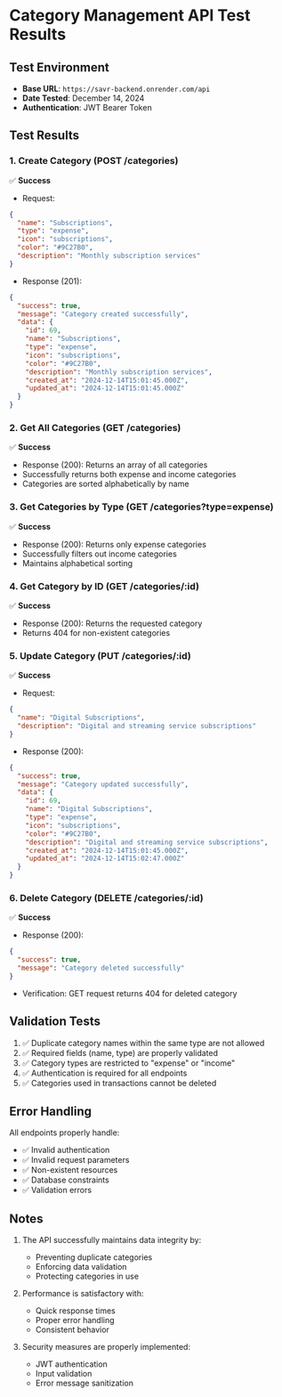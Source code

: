 # Category Management API Test Results

## Test Environment
- **Base URL**: `https://savr-backend.onrender.com/api`
- **Date Tested**: December 14, 2024
- **Authentication**: JWT Bearer Token

## Test Results

### 1. Create Category (POST /categories)
✅ **Success**
- Request:
```json
{
  "name": "Subscriptions",
  "type": "expense",
  "icon": "subscriptions",
  "color": "#9C27B0",
  "description": "Monthly subscription services"
}
```
- Response (201):
```json
{
  "success": true,
  "message": "Category created successfully",
  "data": {
    "id": 69,
    "name": "Subscriptions",
    "type": "expense",
    "icon": "subscriptions",
    "color": "#9C27B0",
    "description": "Monthly subscription services",
    "created_at": "2024-12-14T15:01:45.000Z",
    "updated_at": "2024-12-14T15:01:45.000Z"
  }
}
```

### 2. Get All Categories (GET /categories)
✅ **Success**
- Response (200): Returns an array of all categories
- Successfully returns both expense and income categories
- Categories are sorted alphabetically by name

### 3. Get Categories by Type (GET /categories?type=expense)
✅ **Success**
- Response (200): Returns only expense categories
- Successfully filters out income categories
- Maintains alphabetical sorting

### 4. Get Category by ID (GET /categories/:id)
✅ **Success**
- Response (200): Returns the requested category
- Returns 404 for non-existent categories

### 5. Update Category (PUT /categories/:id)
✅ **Success**
- Request:
```json
{
  "name": "Digital Subscriptions",
  "description": "Digital and streaming service subscriptions"
}
```
- Response (200):
```json
{
  "success": true,
  "message": "Category updated successfully",
  "data": {
    "id": 69,
    "name": "Digital Subscriptions",
    "type": "expense",
    "icon": "subscriptions",
    "color": "#9C27B0",
    "description": "Digital and streaming service subscriptions",
    "created_at": "2024-12-14T15:01:45.000Z",
    "updated_at": "2024-12-14T15:02:47.000Z"
  }
}
```

### 6. Delete Category (DELETE /categories/:id)
✅ **Success**
- Response (200):
```json
{
  "success": true,
  "message": "Category deleted successfully"
}
```
- Verification: GET request returns 404 for deleted category

## Validation Tests

1. ✅ Duplicate category names within the same type are not allowed
2. ✅ Required fields (name, type) are properly validated
3. ✅ Category types are restricted to "expense" or "income"
4. ✅ Authentication is required for all endpoints
5. ✅ Categories used in transactions cannot be deleted

## Error Handling

All endpoints properly handle:
- ✅ Invalid authentication
- ✅ Invalid request parameters
- ✅ Non-existent resources
- ✅ Database constraints
- ✅ Validation errors

## Notes

1. The API successfully maintains data integrity by:
   - Preventing duplicate categories
   - Enforcing data validation
   - Protecting categories in use

2. Performance is satisfactory with:
   - Quick response times
   - Proper error handling
   - Consistent behavior

3. Security measures are properly implemented:
   - JWT authentication
   - Input validation
   - Error message sanitization
